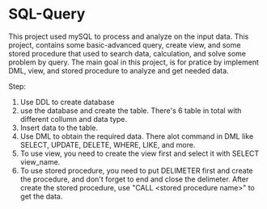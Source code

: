 # SQL-Query
This project used mySQL to process and analyze on the input data. This project, contains some basic-advanced query, create view, and some stored procedure that used to search data, calculation, and solve some problem by query. The main goal in this project, is for pratice by implement DML, view, and stored procedure to analyze and get needed data.

Step:
1. Use DDL to create database
2. use the database and create the table. There's 6 table in total with different collumn and data type.
3. Insert data to the table.
4. Use DML to obtain the required data. There alot command in DML like SELECT, UPDATE, DELETE, WHERE, LIKE, and more. 
5. To use view, you need to create the view first and select it with SELECT view_name.
6. To use stored procedure, you need to put DELIMETER first and create the procedure, and don't forget to end and close the delimeter. After create the stored procedure, use "CALL \<stored procedure name>" to get the data.
